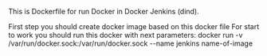 This is Dockerfile for run Docker in Docker Jenkins (dind).

First step you should create docker image based on this docker file
For start to work you should run this docker with next parameters:
docker run -v /var/run/docker.sock:/var/run/docker.sock --name jenkins name-of-image
